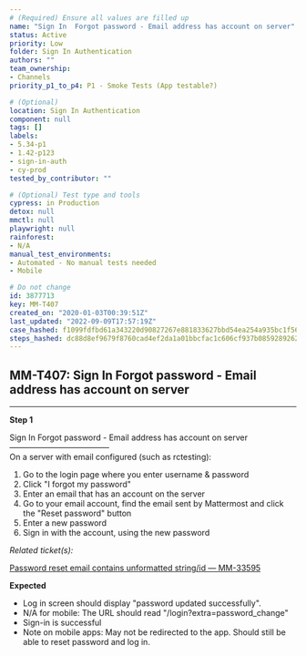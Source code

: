 ```yaml
---
# (Required) Ensure all values are filled up
name: "Sign In  Forgot password - Email address has account on server"
status: Active
priority: Low
folder: Sign In Authentication
authors: ""
team_ownership: 
- Channels
priority_p1_to_p4: P1 - Smoke Tests (App testable?)

# (Optional)
location: Sign In Authentication
component: null
tags: []
labels: 
- 5.34-p1
- 1.42-p123
- sign-in-auth
- cy-prod
tested_by_contributor: ""

# (Optional) Test type and tools
cypress: in Production
detox: null
mmctl: null
playwright: null
rainforest: 
- N/A
manual_test_environments:
- Automated - No manual tests needed
- Mobile

# Do not change
id: 3877713
key: MM-T407
created_on: "2020-01-03T00:39:51Z"
last_updated: "2022-09-09T17:57:19Z"
case_hashed: f1099fdfbd61a343220d90827267e881833627bbd54ea254a935bc1f5636cdec9a8d50655dac28d262787f3837e3680f
steps_hashed: dc88d8ef9679f8760cad4ef2da1a01bbcfac1c606cf937b08592892629bbfcd1f755ee20da54e8343edc74805e3b5237
---
```


<!-- (Auto-generated) Based on frontmatter's "key" and "name" -->

## MM-T407: Sign In Forgot password - Email address has account on server

---

**Step 1**

Sign In Forgot password - Email address has account on server\
–––––––––––––––––––––––––\
On a server with email configured (such as rctesting):

1. Go to the login page where you enter username & password
2. Click "I forgot my password"
3. Enter an email that has an account on the server
4. Go to your email account, find the email sent by Mattermost and click the "Reset password" button
5. Enter a new password
6. Sign in with the account, using the new password

_Related ticket(s):_

[Password reset email contains unformatted string/id — MM-33595](https://mattermost.atlassian.net/browse/MM-33595)

**Expected**

- Log in screen should display "password updated successfully".
- N/A for mobile: The URL should read "/login?extra=password\_change"
- Sign-in is successful
- Note on mobile apps: May not be redirected to the app. Should still be able to reset password and log in.
